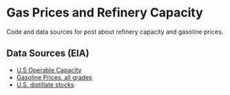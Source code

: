 # Gas Prices and Refinery Capacity

Code and data sources for post about refinery capacity and gasoline prices. 

## Data Sources (EIA)

* [U.S Operable Capacity](https://www.eia.gov/dnav/pet/PET_PNP_UNC_DCU_NUS_M.htm)
* [Gasoline Prices, all grades](https://www.eia.gov/dnav/pet/pet_pri_gnd_dcus_nus_w.htm)
* [U.S. distillate stocks](https://www.eia.gov/petroleum/weekly/distillate.php)